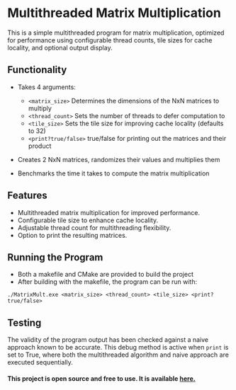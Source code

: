 # Multithreaded Matrix Multiplication

This is a simple multithreaded program for matrix multiplication, optimized for performance using configurable thread counts, tile sizes for cache locality, and optional output display.

## Functionality

- Takes 4 arguments:
    - `<matrix_size>` Determines the dimensions of the NxN matrices to multiply
    - `<thread_count>` Sets the number of threads to defer computation to
    - `<tile_size>` Sets the tile size for improving cache locality (defaults to 32)
    - `<print?true/false>` true/false for printing out the matrices and their product


- Creates 2 NxN matrices, randomizes their values and multiplies them
- Benchmarks the time it takes to compute the matrix multiplication

## Features

- Multithreaded matrix multiplication for improved performance.
- Configurable tile size to enhance cache locality.
- Adjustable thread count for multithreading flexibility.
- Option to print the resulting matrices.

## Running the Program

- Both a makefile and CMake are provided to build the project
- After building with the makefile, the program can be run with:

`./MatrixMult.exe <matrix_size> <thread_count> <tile_size> <print?true/false>`

## Testing

The validity of the program output has been checked against a naive approach known to be accurate. This debug method is active when `print` is set to True, where both the multithreaded algorithm and naive approach are executed sequentially.

#### This project is open source and free to use. It is available [here.](https://github.com/Lukas-Petervary/MatrixMultiplication)